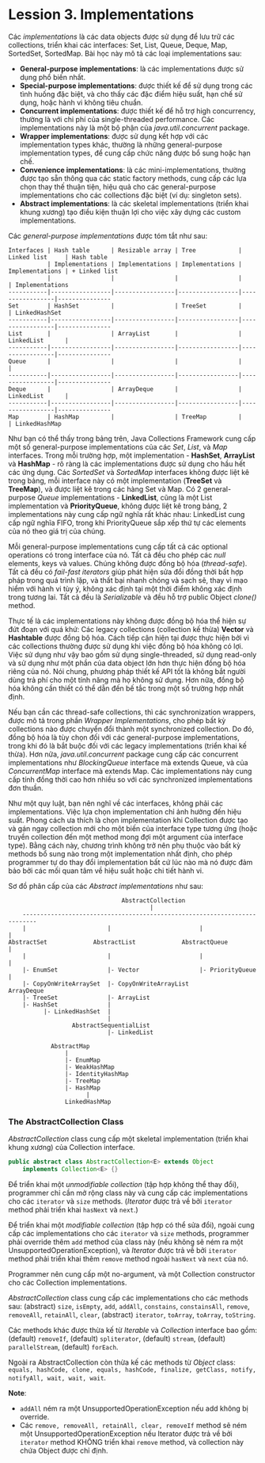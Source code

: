 # Lession 3. Implementations

Các *implementations* là các data objects được sử dụng để lưu trữ các collections, triển khai các interfaces: Set, List, Queue, Deque, Map, SortedSet, SortedMap. Bài học này mô tả các loại implementations sau:

+ **General-purpose implementations**: là các implementations được sử dụng phổ biến nhất.  
+ **Special-purpose implementations**: được thiết kế để sử dụng trong các tình huống đặc biệt, và cho thấy các đặc điểm hiệu suất, hạn chế sử dụng, hoặc hành vi không tiêu chuẩn.  
+ **Concurrent implementations**: được thiết kế để hỗ trợ high concurrency, thường là với chi phí của single-threaded performance. Các implementations này là một bộ phận của *java.util.concurrent* package.  
+ **Wrapper implementations**: được sử dụng kết hợp với các implementation types khác, thường là những general-purpose implementation types, để cung cấp chức năng được bổ sung hoặc hạn chế.  
+ **Convenience implementations**: là các mini-implementations, thường được tạo sẵn thông qua các static factory methods, cung cấp các lựa chọn thay thế thuận tiện, hiệu quả cho các general-purpose implementations cho các collections đặc biệt (ví dụ: singleton sets).  
+ **Abstract implementations**: là các skeletal implementations (triển khai khung xương) tạo điều kiện thuận lợi cho việc xây dựng các custom implementations.  

Các *general-purpose implementations* được tóm tắt như sau:

```
Interfaces | Hash table      | Resizable array | Tree            | Linked list     | Hash table
           | Implementations | Implementations | Implementations | Implementations | + Linked list
           |                 |                 |                 |                 | Implementations
-----------|-----------------|-----------------|-----------------|-----------------|---------------
Set	       | HashSet	 	 |                 | TreeSet	 	 |                 | LinkedHashSet
-----------|-----------------|-----------------|-----------------|-----------------|---------------
List	   |                 | ArrayList	   |                 | LinkedList	   |
-----------|-----------------|-----------------|-----------------|-----------------|---------------
Queue	   | 	 	 	     |                 |                 |                 | 
-----------|-----------------|-----------------|-----------------|-----------------|---------------
Deque	   |	             | ArrayDeque	   |	             | LinkedList	   |
-----------|-----------------|-----------------|-----------------|-----------------|---------------
Map	       | HashMap	 	 |                 | TreeMap         |          	   | LinkedHashMap
```

Như bạn có thể thấy trong bảng trên, Java Collections Framework cung cấp một số general-purpose implementations của các *Set*, *List*, và *Map* interfaces. Trong mỗi trường hợp, một implementation - **HashSet**, **ArrayList** và **HashMap** - rõ ràng là các implementations được sử dụng cho hầu hết các ứng dụng. Các *SortedSet* và *SortedMap* interfaces không được liệt kê trong bảng, mỗi interface này có một implementation (**TreeSet** và **TreeMap**), và được liệt kê trong các hàng Set và Map. Có 2 general-purpose *Queue* implementations - **LinkedList**, cũng là một List implementation và **PriorityQueue**, không được liệt kê trong bảng, 2 implementations này cung cấp ngữ nghĩa rất khác nhau: LinkedList cung cấp ngữ nghĩa FIFO, trong khi PriorityQueue sắp xếp thứ tự các elements của nó theo giá trị của chúng.

Mỗi general-purpose implementations cung cấp tất cả các optional operations có trong interface của nó. Tất cả đều cho phép các *null* elements, keys và values. Chúng không được đồng bộ hóa (*thread-safe*). Tất cả đều có *fail-fast iterators* giúp phát hiện sửa đổi đồng thời bất hợp pháp trong quá trình lặp, và thất bại nhanh chóng và sạch sẽ, thay vì mạo hiểm với hành vi tùy ý, không xác định tại một thời điểm không xác định trong tương lai. Tất cả đều là *Serializable* và đều hỗ trợ public Object *clone()* method.

Thực tế là các implementations này không được đồng bộ hóa thể hiện sự đứt đoạn với quá khứ: Các legacy collections (collection kế thừa) **Vector** và **Hashtable** được đồng bộ hóa. Cách tiếp cận hiện tại được thực hiện bởi vì các collections thường được sử dụng khi việc đồng bộ hóa không có lợi. Việc sử dụng như vậy bao gồm sử dụng single-threaded, sử dụng read-only và sử dụng như một phần của data object lớn hơn thực hiện đồng bộ hóa riêng của nó. Nói chung, phương pháp thiết kế API tốt là không bắt người dùng trả phí cho một tính năng mà họ không sử dụng. Hơn nữa, đồng bộ hóa không cần thiết có thể dẫn đến bế tắc trong một số trường hợp nhất định.

Nếu bạn cần các thread-safe collections, thì các synchronization wrappers, được mô tả trong phần *Wrapper Implementations*, cho phép bất kỳ collections nào được chuyển đổi thành một synchronized collection. Do đó, đồng bộ hóa là tùy chọn đối với các general-purpose implementations, trong khi đó là bắt buộc đối với các legacy implementations (triển khai kế thừa). Hơn nữa, *java.util.concurrent* package cung cấp các concurrent implementations như *BlockingQueue* interface mà extends Queue, và của *ConcurrentMap* interface mà extends Map. Các implementations này cung cấp tính đồng thời cao hơn nhiều so với các synchronized implementations đơn thuần.

Như một quy luật, bạn nên nghĩ về các interfaces, không phải các implementations. Việc lựa chọn implementation chỉ ảnh hưởng đến hiệu suất. Phong cách ưa thích là chọn implementation khi Collection được tạo và gán ngay collection mới cho một biến của interface type tương ứng (hoặc truyền collection đến một method mong đợi một argument của interface type). Bằng cách này, chương trình không trở nên phụ thuộc vào bất kỳ methods bổ sung nào trong một implementation nhất định, cho phép programmer tự do thay đổi implementation bất cứ lúc nào mà nó được đảm bảo bởi các mối quan tâm về hiệu suất hoặc chi tiết hành vi.

Sơ đồ phân cấp của các *Abstract implementations* như sau:

```
                                AbstractCollection
                                        |
    --------------------------------------------------------------------------
    |                       |                         |                      |  
AbstractSet             AbstractList             AbstractQueue               |
    |                       |                         |                      | 
    |- EnumSet              |- Vector                 |- PriorityQueue       |
    |- CopyOnWriteArraySet  |- CopyOnWriteArrayList                      ArrayDeque
    |- TreeSet              |- ArrayList
    |- HashSet              |           
          |- LinkedHashSet  |
                            |      
                  AbstractSequentialList
                            |- LinkedList

            AbstractMap
                |
                |- EnumMap
                |- WeakHashMap
                |- IdentityHashMap
                |- TreeMap
                |- HashMap
                      |
                LinkedHashMap
```


### The AbstractCollection Class

*AbstractCollection* class cung cấp một skeletal implementation (triển khai khung xương) của Collection interface.

```java
public abstract class AbstractCollection<E> extends Object
    implements Collection<E> {}
```

Để triển khai một *unmodifiable collection* (tập hợp không thể thay đổi), programmer chỉ cần mở rộng class này và cung cấp các implementations cho các `iterator` và `size` methods. (*Iterator* được trả về bởi `iterator` method phải triển khai `hasNext` và `next`.)

Để triển khai một *modifiable collection* (tập hợp có thể sửa đổi), ngoài cung cấp các implementations cho các `iterator` và `size` methods, programmer phải override thêm `add` method của class này (nếu không sẽ ném ra một UnsupportedOperationException), và *Iterator* được trả về bởi `iterator` method phải triển khai thêm `remove` method ngoài `hasNext` và `next` của nó.

Programmer nên cung cấp một no-argument, và một Collection constructor cho các Collection implementations.

*AbstractCollection* class cung cấp các implementations cho các methods sau: (abstract) `size`, `isEmpty`, `add`, `addAll`, `constains`, `constainsAll`, `remove`, `removeAll`, `retainAll`, `clear`, (abstract) `iterator`, `toArray`, `toArray`, `toString`.

Các methods khác được thừa kế từ *Iterable* và *Collection* interface bao gồm: (default) `removeIf`, (default) `spliterator`, (default) `stream`, (default) `parallelStream`, (default) `forEach`.

Ngoài ra AbstractCollection còn thừa kế các methods từ *Object* class: `equals, hashCode, clone, equals, hashCode, finalize, getClass, notify, notifyAll, wait, wait, wait`.

**Note**: 

+ `addAll` ném ra một UnsupportedOperationException nếu add không bị override.  
+ Các `remove, removeAll, retainAll, clear, removeIf` method sẽ ném một UnsupportedOperationException nếu Iterator được trả về bởi `iterator` method KHÔNG triển khai `remove` method, và collection này chứa Object được chỉ định.  